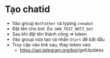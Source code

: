 
# Tạo chatid 

- Vào group `BotFather` và typing `/newbot`
- Đặt tên cho bot. Ex: `UAN_TEST_NOTI_bot`
- Sau khi đặt tên thành công => token
- Vào group vừa tạo và nhấn `Start` để bắt đầu
- Truy cập vào link sau, thay token vào:
	- https://api.telegram.org/bot<TOKEN>/getUpdates